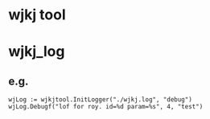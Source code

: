 # wjkj tool

# wjkj_log

## e.g.

```
wjLog := wjkjtool.InitLogger("./wjkj.log", "debug")
wjLog.Debugf("lof for roy. id=%d param=%s", 4, "test")
```	